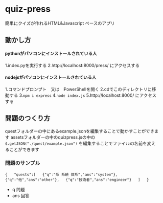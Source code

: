 # quiz-press
簡単にクイズが作れるHTML&amp;Javascript ベースのアプリ

## 動かし方
#### pythonがパソコンにインストールされている人
1.index.pyを実行する
2.http://localhost:8000/press/ にアクセスする
#### nodejsがパソコンにインストールされている人
1.コマンドプロンプト　又は　PowerShellを開く
2.cdでこのディレクトリに移動する
3.`npm i express`
4.`node index.js`
5.http://localhost:8000/ にアクセスする

## 問題のつくり方
questフォルダーの中にあるexample.jsonを編集することで動かすことができます
assetsフォルダーの中のquizpress.jsの中の`$.getJSON("./quest/example.json")`
を編集することでファイルの名前を変えることができます　　

### 問題のサンプル
`
{  
    "quests":[  
        {"q":"系 系統 体系","ans":"system"},  
        {"q":"他","ans":"other"},  
        {"q":"技術者","ans":"engineer"}  
    ]  
}  
`
- q 問題
- ans 回答
